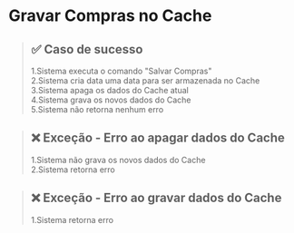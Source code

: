 # Gravar Compras no Cache

> ## ✅ Caso de sucesso
>
> 1.Sistema executa o comando "Salvar Compras"<br>
> 2.Sistema cria data uma data para ser armazenada no Cache<br>
> 3.Sistema apaga os dados do Cache atual<br>
> 4.Sistema grava os novos dados do Cache<br>
> 5.Sistema não retorna nenhum erro<br>

> ## ❌ Exceção - Erro ao apagar dados do Cache
>
> 1.Sistema não grava os novos dados do Cache<br>
> 2.Sistema retorna erro<br>

> ## ❌ Exceção - Erro ao gravar dados do Cache
>
> 1.Sistema retorna erro
